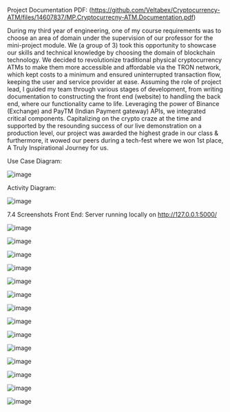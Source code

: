 Project Documentation PDF: 
(https://github.com/Veltabex/Cryptocurrency-ATM/files/14607837/MP.Cryptocurrecny-ATM.Documentation.pdf)


During my third year of engineering, one of my course requirements was to choose an area of domain under the supervision of our professor for the mini-project module.
We (a group of 3) took this opportunity to showcase our skills and technical knowledge by choosing the domain of blockchain technology. We decided to revolutionize traditional physical cryptocurrency ATMs to make them more accessible and affordable via the TRON network, which kept costs to a minimum and ensured uninterrupted transaction flow, keeping the user and service provider at ease.
Assuming the role of project lead, I guided my team through various stages of development, from writing documentation to constructing the front end (website) to handling the back end, where our functionality came to life. Leveraging the power of Binance (Exchange) and PayTM (Indian Payment gateway) APIs, we integrated critical components.
Capitalizing on the crypto craze at the time and supported by the resounding success of our live demonstration on a production level, our project was awarded the highest grade in our class & furthermore, it wowed our peers during a tech-fest where we won 1st place, A Truly Inspirational Journey for us.

Use Case Diagram:

![image](https://github.com/Veltabex/Cryptocurrency-ATM/assets/62775096/62a9bacc-ac39-485e-a1a3-25fe6dd71553)

Activity Diagram:

![image](https://github.com/Veltabex/Cryptocurrency-ATM/assets/62775096/8ba2b1a1-c2e6-425a-804d-1ab20c328520)

7.4 Screenshots
Front End: Server running locally on http://127.0.0.1:5000/

![image](https://github.com/Veltabex/Cryptocurrency-ATM/assets/62775096/e7fa846c-62c4-46d0-be3d-b130d9e19029)

![image](https://github.com/Veltabex/Cryptocurrency-ATM/assets/62775096/dd417293-e830-4744-8b74-1dbca379c800)

![image](https://github.com/Veltabex/Cryptocurrency-ATM/assets/62775096/3450c2d1-1b48-499b-bbc9-545c4641a465)

![image](https://github.com/Veltabex/Cryptocurrency-ATM/assets/62775096/1fc43a2f-ed6d-4ea2-b1ce-7194e584146e)

![image](https://github.com/Veltabex/Cryptocurrency-ATM/assets/62775096/846ef252-99dd-4b3a-ae39-e10b64179593)

![image](https://github.com/Veltabex/Cryptocurrency-ATM/assets/62775096/1c0c955f-4165-4e4e-874f-fb0f9b4467c1)

![image](https://github.com/Veltabex/Cryptocurrency-ATM/assets/62775096/5f0fefe0-8ba9-4c82-af36-6dc2c898d337)

![image](https://github.com/Veltabex/Cryptocurrency-ATM/assets/62775096/e04110d0-11d5-4f5a-902c-cc29573c7072)

![image](https://github.com/Veltabex/Cryptocurrency-ATM/assets/62775096/9eb05202-0ffa-4676-8342-bb41e5769c3c)

![image](https://github.com/Veltabex/Cryptocurrency-ATM/assets/62775096/1ab37bf2-d63e-4b09-958e-f4ed0ac06cca)

![image](https://github.com/Veltabex/Cryptocurrency-ATM/assets/62775096/627669ca-c75c-4a4c-85a8-ffc1311f6e91)

![image](https://github.com/Veltabex/Cryptocurrency-ATM/assets/62775096/f038efd7-5000-4e12-838c-de8b7deaf6c2)

![image](https://github.com/Veltabex/Cryptocurrency-ATM/assets/62775096/15336157-e740-4738-b166-2d3ae586741f)

![image](https://github.com/Veltabex/Cryptocurrency-ATM/assets/62775096/09fb8010-59ae-445a-8809-d557bb8d14d0)



